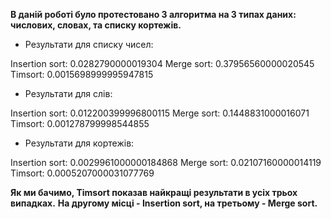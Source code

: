 
**В даній роботі було протестовано 3 алгоритма на 3 типах даних: числових, словах, та списку кортежів.**

- Результати для списку чисел:

Insertion sort: 0.0282790000019304
Merge sort: 0.37956560000020545
Timsort: 0.0015698999995947815

- Результати для слів:

Insertion sort: 0.012200399996800115
Merge sort: 0.1448831000016071
Timsort: 0.001278799998544855

- Результати для кортежів:

Insertion sort: 0.0029961000000184868
Merge sort: 0.02107160000014119
Timsort: 0.0005207000031077769

**Як ми бачимо, Timsort показав найкращі результати в усіх трьох випадках.**
**На другому місці - Insertion sort, на третьому - Merge sort.**
